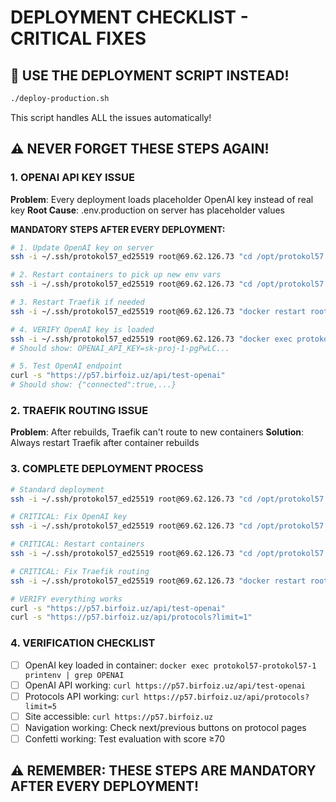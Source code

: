 # DEPLOYMENT CHECKLIST - CRITICAL FIXES

## 🚨 USE THE DEPLOYMENT SCRIPT INSTEAD!
```bash
./deploy-production.sh
```
This script handles ALL the issues automatically!

## ⚠️ NEVER FORGET THESE STEPS AGAIN!

### 1. **OPENAI API KEY ISSUE** 
**Problem**: Every deployment loads placeholder OpenAI key instead of real key
**Root Cause**: .env.production on server has placeholder values

**MANDATORY STEPS AFTER EVERY DEPLOYMENT:**
```bash
# 1. Update OpenAI key on server
ssh -i ~/.ssh/protokol57_ed25519 root@69.62.126.73 "cd /opt/protokol57 && sed -i 's/OPENAI_API_KEY=.*/OPENAI_API_KEY=sk-proj-1-pgPwLCCJgDq9kWPJuF01aLnLdSFHW6I4RrKWxRsKmQmnA-BhXyKONKl3A32HhJ_LryoUnQR0MpT3BlbkFJm5hCSpIgqTFUTFDHJDfCeB2dPpS6lkwwJayT0nnS9hNsNzSJZH7OwG-QsZxRiYjdg6HqDZtlkA/' .env.production"

# 2. Restart containers to pick up new env vars
ssh -i ~/.ssh/protokol57_ed25519 root@69.62.126.73 "cd /opt/protokol57 && docker compose down && docker compose up -d"

# 3. Restart Traefik if needed
ssh -i ~/.ssh/protokol57_ed25519 root@69.62.126.73 "docker restart root-traefik-1"

# 4. VERIFY OpenAI key is loaded
ssh -i ~/.ssh/protokol57_ed25519 root@69.62.126.73 "docker exec protokol57-protokol57-1 printenv | grep OPENAI"
# Should show: OPENAI_API_KEY=sk-proj-1-pgPwLC...

# 5. Test OpenAI endpoint
curl -s "https://p57.birfoiz.uz/api/test-openai"
# Should show: {"connected":true,...}
```

### 2. **TRAEFIK ROUTING ISSUE**
**Problem**: After rebuilds, Traefik can't route to new containers
**Solution**: Always restart Traefik after container rebuilds

### 3. **COMPLETE DEPLOYMENT PROCESS**
```bash
# Standard deployment
ssh -i ~/.ssh/protokol57_ed25519 root@69.62.126.73 "cd /opt/protokol57 && git pull && docker compose down && docker compose build --no-cache && docker compose up -d"

# CRITICAL: Fix OpenAI key
ssh -i ~/.ssh/protokol57_ed25519 root@69.62.126.73 "cd /opt/protokol57 && sed -i 's/OPENAI_API_KEY=.*/OPENAI_API_KEY=sk-proj-1-pgPwLCCJgDq9kWPJuF01aLnLdSFHW6I4RrKWxRsKmQmnA-BhXyKONKl3A32HhJ_LryoUnQR0MpT3BlbkFJm5hCSpIgqTFUTFDHJDfCeB2dPpS6lkwwJayT0nnS9hNsNzSJZH7OwG-QsZxRiYjdg6HqDZtlkA/' .env.production"

# CRITICAL: Restart containers
ssh -i ~/.ssh/protokol57_ed25519 root@69.62.126.73 "cd /opt/protokol57 && docker compose restart"

# CRITICAL: Fix Traefik routing
ssh -i ~/.ssh/protokol57_ed25519 root@69.62.126.73 "docker restart root-traefik-1"

# VERIFY everything works
curl -s "https://p57.birfoiz.uz/api/test-openai"
curl -s "https://p57.birfoiz.uz/api/protocols?limit=1"
```

### 4. **VERIFICATION CHECKLIST**
- [ ] OpenAI key loaded in container: `docker exec protokol57-protokol57-1 printenv | grep OPENAI`
- [ ] OpenAI API working: `curl https://p57.birfoiz.uz/api/test-openai`
- [ ] Protocols API working: `curl https://p57.birfoiz.uz/api/protocols?limit=5`
- [ ] Site accessible: `curl https://p57.birfoiz.uz`
- [ ] Navigation working: Check next/previous buttons on protocol pages
- [ ] Confetti working: Test evaluation with score ≥70

## ⚠️ REMEMBER: THESE STEPS ARE MANDATORY AFTER EVERY DEPLOYMENT!